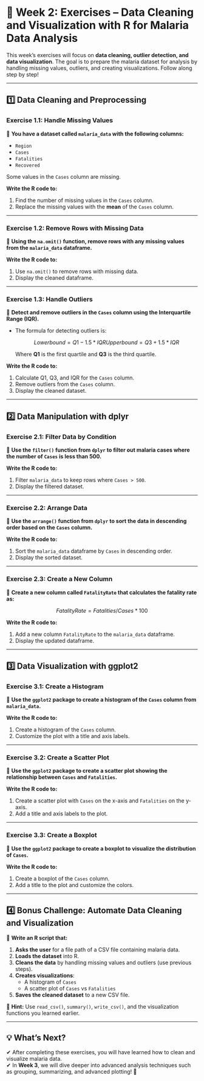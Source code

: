# **📌 Week 2: Exercises – Data Cleaning and Visualization with R for Malaria Data Analysis**  

This week’s exercises will focus on **data cleaning, outlier detection, and data visualization**. The goal is to prepare the malaria dataset for analysis by handling missing values, outliers, and creating visualizations. Follow along step by step!

---

## **1️⃣ Data Cleaning and Preprocessing**  

### **Exercise 1.1: Handle Missing Values**  
🔹 **You have a dataset called `malaria_data` with the following columns:**  
- `Region`  
- `Cases`  
- `Fatalities`  
- `Recovered`

Some values in the `Cases` column are missing.  

**Write the R code to:**  
1. Find the number of missing values in the `Cases` column.  
2. Replace the missing values with the **mean** of the `Cases` column.

---

### **Exercise 1.2: Remove Rows with Missing Data**  
🔹 **Using the `na.omit()` function, remove rows with any missing values from the `malaria_data` dataframe.**  

**Write the R code to:**  
1. Use `na.omit()` to remove rows with missing data.  
2. Display the cleaned dataframe.

---

### **Exercise 1.3: Handle Outliers**  
🔹 **Detect and remove outliers in the `Cases` column using the Interquartile Range (IQR).**  
- The formula for detecting outliers is:  
  ```math
  Lower bound = Q1 - 1.5 * IQR
  Upper bound = Q3 + 1.5 * IQR
  ```
  Where **Q1** is the first quartile and **Q3** is the third quartile.  

**Write the R code to:**  
1. Calculate Q1, Q3, and IQR for the `Cases` column.  
2. Remove outliers from the `Cases` column.  
3. Display the cleaned dataset.

---

## **2️⃣ Data Manipulation with dplyr**  

### **Exercise 2.1: Filter Data by Condition**  
🔹 **Use the `filter()` function from `dplyr` to filter out malaria cases where the number of `Cases` is less than 500.**  

**Write the R code to:**  
1. Filter `malaria_data` to keep rows where `Cases > 500`.  
2. Display the filtered dataset.

---

### **Exercise 2.2: Arrange Data**  
🔹 **Use the `arrange()` function from `dplyr` to sort the data in descending order based on the `Cases` column.**  

**Write the R code to:**  
1. Sort the `malaria_data` dataframe by `Cases` in descending order.  
2. Display the sorted dataset.

---

### **Exercise 2.3: Create a New Column**  
🔹 **Create a new column called `FatalityRate` that calculates the fatality rate as:**  
```math
FatalityRate = Fatalities / Cases * 100
```

**Write the R code to:**  
1. Add a new column `FatalityRate` to the `malaria_data` dataframe.  
2. Display the updated dataframe.

---

## **3️⃣ Data Visualization with ggplot2**  

### **Exercise 3.1: Create a Histogram**  
🔹 **Use the `ggplot2` package to create a histogram of the `Cases` column from `malaria_data`.**  

**Write the R code to:**  
1. Create a histogram of the `Cases` column.  
2. Customize the plot with a title and axis labels.

---

### **Exercise 3.2: Create a Scatter Plot**  
🔹 **Use the `ggplot2` package to create a scatter plot showing the relationship between `Cases` and `Fatalities`.**  

**Write the R code to:**  
1. Create a scatter plot with `Cases` on the x-axis and `Fatalities` on the y-axis.  
2. Add a title and axis labels to the plot.

---

### **Exercise 3.3: Create a Boxplot**  
🔹 **Use the `ggplot2` package to create a boxplot to visualize the distribution of `Cases`.**  

**Write the R code to:**  
1. Create a boxplot of the `Cases` column.  
2. Add a title to the plot and customize the colors.

---

## **4️⃣ Bonus Challenge: Automate Data Cleaning and Visualization**  

🔹 **Write an R script that:**  
1. **Asks the user** for a file path of a CSV file containing malaria data.  
2. **Loads the dataset** into R.  
3. **Cleans the data** by handling missing values and outliers (use previous steps).  
4. **Creates visualizations**:  
   - A histogram of `Cases`  
   - A scatter plot of `Cases` vs `Fatalities`  
5. **Saves the cleaned dataset** to a new CSV file.

📌 **Hint:** Use `read_csv()`, `summary()`, `write_csv()`, and the visualization functions you learned earlier.

---

## **💡 What’s Next?**  
✔ After completing these exercises, you will have learned how to clean and visualize malaria data.  
✔ In **Week 3**, we will dive deeper into advanced analysis techniques such as grouping, summarizing, and advanced plotting! 🚀

